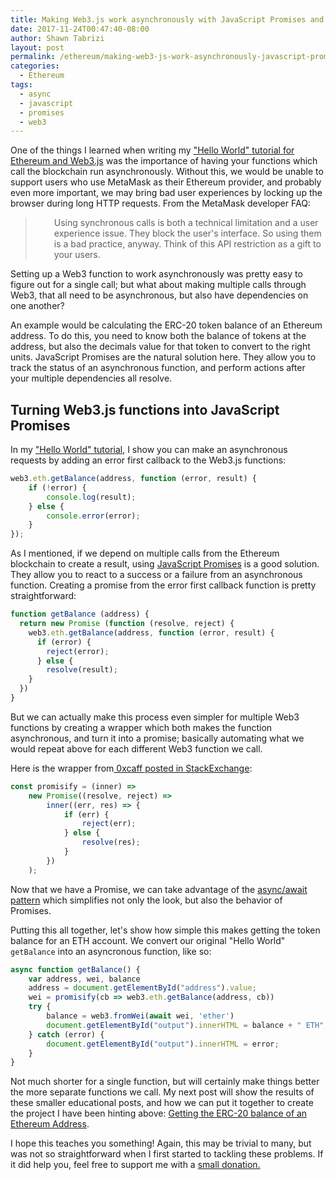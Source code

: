 ```yaml
---
title: Making Web3.js work asynchronously with JavaScript Promises and await
date: 2017-11-24T00:47:40-08:00
author: Shawn Tabrizi
layout: post
permalink: /ethereum/making-web3-js-work-asynchronously-javascript-promises-await/
categories:
  - Ethereum
tags:
  - async
  - javascript
  - promises
  - web3
---
```

<p>One of the things I learned when writing my <a href="http://shawntabrizi.com/crypto/correcting-ethereum-web3-js-hello-world/">"Hello World" tutorial for Ethereum and Web3.js</a> was the importance of having your functions which call the blockchain run asynchronously. Without this, we would be unable to support users who use MetaMask as their Ethereum provider, and probably even more important, we may bring bad user experiences by locking up the browser during long HTTP requests. From the MetaMask developer FAQ:</p>

<blockquote>
<p style="padding-left: 30px;">Using synchronous calls is both a technical limitation and a user experience issue. They block the user's interface. So using them is a bad practice, anyway. Think of this API restriction as a gift to your users.</p>
</blockquote>

<p>Setting up a Web3 function to work asynchronously was pretty easy to figure out for a single call; but what about making multiple calls through Web3, that all need to be asynchronous, but also have dependencies on one another?</p>

<p>An example would be calculating the ERC-20 token balance of an Ethereum address. To do this, you need to know both the balance of tokens at the address, but also the decimals value for that token to convert to the right units. JavaScript Promises are the natural solution here. They allow you to track the status of an asynchronous function, and perform actions after your multiple dependencies all resolve.</p>

<h2>Turning Web3.js functions into JavaScript Promises</h2>
<p>In my <a href="http://shawntabrizi.com/crypto/correcting-ethereum-web3-js-hello-world/">"Hello World" tutorial</a>, I show you can make an asynchronous requests by adding an error first callback to the Web3.js functions:</p>

```javascript
web3.eth.getBalance(address, function (error, result) {
    if (!error) {
        console.log(result);
    } else {
        console.error(error);
    }
});
```

<p>As I mentioned, if we depend on multiple calls from the Ethereum blockchain to create a result, using <a href="https://developers.google.com/web/fundamentals/primers/promises">JavaScript Promises</a> is a good solution. They allow you to react to a success or a failure from an asynchronous function. Creating a promise from the error first callback function is pretty straightforward:</p>

```javascript
function getBalance (address) {
  return new Promise (function (resolve, reject) {
    web3.eth.getBalance(address, function (error, result) {
      if (error) {
        reject(error);
      } else {
        resolve(result);
    }
  })
}
```

<p>But we can actually make this process even simpler for multiple Web3 functions by creating a wrapper which both makes the function asynchronous, and turn it into a promise; basically automating what we would repeat above for each different Web3 function we call.</p>

<p>Here is the wrapper from<a href="https://ethereum.stackexchange.com/a/24238/19577"> 0xcaff posted in StackExchange</a>:</p>

```javascript
const promisify = (inner) =>
    new Promise((resolve, reject) =>
        inner((err, res) => {
            if (err) {
                reject(err);
            } else {
                resolve(res);
            }
        })
    );
```

<p>Now that we have a Promise, we can take advantage of the <a href="https://developer.mozilla.org/en-US/docs/Web/JavaScript/Reference/Statements/async_function">async/await pattern</a> which simplifies not only the look, but also the behavior of Promises.</p>

<p>Putting this all together, let's show how simple this makes getting the token balance for an ETH account. We convert our original "Hello World" <code>getBalance</code> into an asyncronous function, like so:</p>

```javascript
async function getBalance() {
    var address, wei, balance
    address = document.getElementById("address").value;
    wei = promisify(cb => web3.eth.getBalance(address, cb))
    try {
        balance = web3.fromWei(await wei, 'ether')
        document.getElementById("output").innerHTML = balance + " ETH";
    } catch (error) {
        document.getElementById("output").innerHTML = error;
    }
}
```


<p>Not much shorter for a single function, but will certainly make things better the more separate functions we call. My next post will show the results of these smaller educational posts, and how we can put it together to create the project I have been hinting above: <a href="https://github.com/shawntabrizi/ERC-20-Token-Balance">Getting the ERC-20 balance of an Ethereum Address</a>.</p>

<p>I hope this teaches you something! Again, this may be trivial to many, but was not so straightforward when I first started to tackling these problems. If it did help you, feel free to support me with a <a href="http://shawntabrizi.com/donate/">small donation.</a></p>
